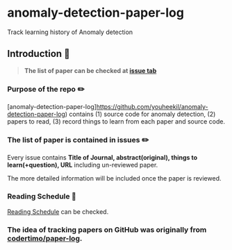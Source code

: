 # anomaly-detection-paper-log
Track learning history of Anomaly detection 

## Introduction 👋

> **The list of paper can be checked at [issue tab](https://github.com/youheekil/anomaly-detection-paper-log/issues)**

### Purpose of the repo ✏️

[anomaly-detection-paper-log]https://github.com/youheekil/anomaly-detection-paper-log) contains (1) source code for anomaly detection, (2) papers to read, (3) record things to learn from each paper and source code.

### The list of paper is contained in issues ✏️

Every issue contains **Title of Journal, abstract(original), things to learn(+question), URL** including un-reviewed paper. 

The more detailed information will be included once the paper is reviewed. 


### Reading Schedule 📖

[Reading Schedule](https://github.com/youheekil/anomaly-detection-paper-log/projects/1) can be checked. 


### The idea of tracking papers on GitHub was originally from [codertimo/paper-log](https://github.com/codertimo/paper-log). 
 

